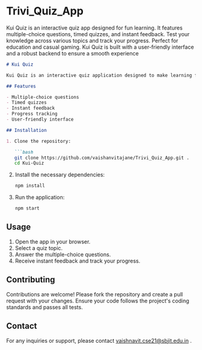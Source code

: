 # Trivi_Quiz_App
Kui Quiz is an interactive quiz app designed for fun learning. It features multiple-choice questions, timed quizzes, and instant feedback. Test your knowledge across various topics and track your progress. Perfect for education and casual gaming. Kui Quiz is built with a user-friendly interface and a robust backend to ensure a smooth experience

```markdown
# Kui Quiz

Kui Quiz is an interactive quiz application designed to make learning fun and engaging. Users can test their knowledge across various topics and track their progress. The app features multiple-choice questions, timed quizzes, and instant feedback. Ideal for both educational purposes and casual gaming, Kui Quiz is built with a user-friendly interface and a robust backend to ensure a smooth experience.

## Features

- Multiple-choice questions
- Timed quizzes
- Instant feedback
- Progress tracking
- User-friendly interface

## Installation

1. Clone the repository:

   ```bash
   git clone https://github.com/vaishanvitajane/Trivi_Quiz_App.git .
   cd Kui-Quiz
   ```

2. Install the necessary dependencies:

   ```bash
   npm install
   ```

3. Run the application:

   ```bash
   npm start
   ```

## Usage

1. Open the app in your browser.
2. Select a quiz topic.
3. Answer the multiple-choice questions.
4. Receive instant feedback and track your progress.

## Contributing

Contributions are welcome! Please fork the repository and create a pull request with your changes. Ensure your code follows the project's coding standards and passes all tests.

## Contact

For any inquiries or support, please contact vaishnavit.cse21@sbjit.edu.in .
```


